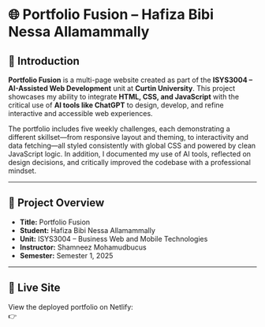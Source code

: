 # 🌐 Portfolio Fusion – Hafiza Bibi Nessa Allamammally

## 📘 Introduction

**Portfolio Fusion** is a multi-page website created as part of the **ISYS3004 – AI-Assisted Web Development** unit at **Curtin University**. This project showcases my ability to integrate **HTML, CSS, and JavaScript** with the critical use of **AI tools like ChatGPT** to design, develop, and refine interactive and accessible web experiences.

The portfolio includes five weekly challenges, each demonstrating a different skillset—from responsive layout and theming, to interactivity and data fetching—all styled consistently with global CSS and powered by clean JavaScript logic. In addition, I documented my use of AI tools, reflected on design decisions, and critically improved the codebase with a professional mindset.

---

## 📁 Project Overview

- **Title:** Portfolio Fusion 
- **Student:** Hafiza Bibi Nessa Allamammally
- **Unit:** ISYS3004 – Business Web and Mobile Technologies
- **Instructor:** Shamneez Mohamudbucus
- **Semester:** Semester 1, 2025

---

## 🔗 Live Site

View the deployed portfolio on Netlify:  
👉 


